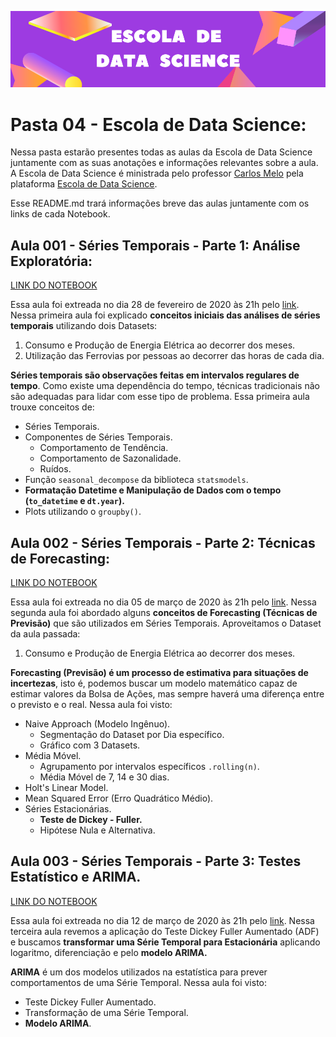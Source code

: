![Escola de Data Science](https://github.com/GabrielTrentino/Projetos-de-Cursos/blob/master/00%20-%20Img/04-Escola%20de%20Data%20Science.png?raw=true)

# **Pasta 04 - Escola de Data Science:**

Nessa pasta estarão presentes todas as aulas da Escola de Data Science juntamente com as suas anotações e informações relevantes sobre a aula. A Escola de Data Science é ministrada pelo professor [Carlos Melo](https://www.linkedin.com/in/carlosfab/) pela plataforma [Escola de Data Science](https://escola.sigmoidal.ai/).

Esse README.md trará informações breve das aulas juntamente com os links de cada Notebook.

## **Aula 001 - Séries Temporais - Parte 1: Análise Exploratória:**

[LINK DO NOTEBOOK](https://github.com/GabrielTrentino/Projetos-de-Cursos/blob/master/04-EscolaDataScience/Aula001_S%C3%A9riesTemporais.ipynb)

Essa aula foi extreada no dia 28 de fevereiro de 2020 às 21h pelo [link](https://sigmoidal.memberkit.com.br/2565-escola-de-data-science/137943-aula-001-series-temporais-analise-exploratoria). Nessa primeira aula foi explicado **conceitos iniciais das análises de séries temporais** utilizando dois Datasets:

1. Consumo e Produção de Energia Elétrica ao decorrer dos meses.
2. Utilização das Ferrovias por pessoas ao decorrer das horas de cada dia.

**Séries temporais são observações feitas em intervalos regulares de tempo**. Como existe uma dependência do tempo, técnicas tradicionais não são adequadas para lidar com esse tipo de problema. Essa primeira aula trouxe conceitos de:

* Séries Temporais.
* Componentes de Séries Temporais.
  * Comportamento de Tendência.
  * Comportamento de Sazonalidade.
  * Ruídos.
* Função `seasonal_decompose` da biblioteca `statsmodels`.
* **Formatação Datetime e Manipulação de Dados com o tempo (`to_datetime` e `dt.year`).**
* Plots utilizando o `groupby()`.

## **Aula 002 - Séries Temporais - Parte 2: Técnicas de Forecasting:**

[LINK DO NOTEBOOK](https://github.com/GabrielTrentino/Projetos-de-Cursos/blob/master/04-EscolaDataScience/Aula002_S%C3%A9riesTemporais.ipynb)

Essa aula foi extreada no dia 05 de março de 2020 às 21h pelo [link](https://sigmoidal.memberkit.com.br/2565-escola-de-data-science/139167-aula-002-series-temporais-tecnicas-de-forecasting). Nessa segunda aula foi abordado alguns **conceitos de Forecasting (Técnicas de Previsão)** que são utilizados em Séries Temporais. Aproveitamos o Dataset da aula passada:

1. Consumo e Produção de Energia Elétrica ao decorrer dos meses.

**Forecasting (Previsão) é um processo de estimativa para situações de incertezas**, isto é, podemos buscar um modelo matemático capaz de estimar valores da Bolsa de Ações, mas sempre haverá uma diferença entre o previsto e o real. Nessa aula foi visto:

* Naive Approach (Modelo Ingênuo).
  * Segmentação do Dataset por Dia específico.
  * Gráfico com 3 Datasets.
* Média Móvel.
  * Agrupamento por intervalos específicos `.rolling(n)`.
  * Média Móvel de 7, 14 e 30 dias.
* Holt's Linear Model.
* Mean Squared Error (Erro Quadrático Médio).
* Séries Estacionárias.
  * **Teste de Dickey - Fuller.**
  * Hipótese Nula e Alternativa.

## **Aula 003 - Séries Temporais - Parte 3: Testes Estatístico e ARIMA.**

[LINK DO NOTEBOOK](https://github.com/GabrielTrentino/Projetos-de-Cursos/blob/master/04-EscolaDataScience/Aula003_S%C3%A9riesTemporais.ipynb)

Essa aula foi extreada no dia 12 de março de 2020 às 21h pelo [link](https://sigmoidal.memberkit.com.br/2565-escola-de-data-science/143581-aula-003-series-temporais-testes-estatisticos-e-arima). Nessa terceira aula revemos a aplicação do Teste Dickey Fuller Aumentado (ADF) e buscamos **transformar uma Série Temporal para Estacionária** aplicando logaritmo, diferenciação e pelo **modelo ARIMA.**

**ARIMA** é um dos modelos utilizados na estatística para prever comportamentos de uma Série Temporal. Nessa aula foi visto:

* Teste Dickey Fuller Aumentado.
* Transformação de uma Série Temporal.
* **Modelo ARIMA**.
